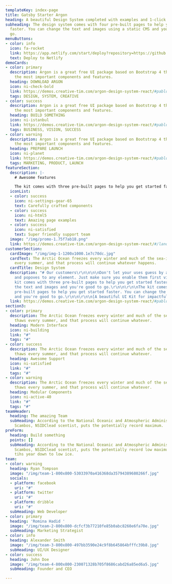 ```yaml
---
templateKey: index-page
title: Gatsby Starter Argon
heading: A beautiful Design System completed with examples and 1-click deploy!
subheading: The design system comes with four pre-built pages to help you get started
  faster. You can change the text and images using a static CMS and you're good to
  go.
menuButtons:
- color: info
  icon: fa-rocket
  link: https://app.netlify.com/start/deploy?repository=https://github.com/K-Kit/gatsby-starter-argon&amp;stack=cms
  text: Deploy to Netlify
demoCards:
- color: primary
  description: Argon is a great free UI package based on Bootstrap 4 that includes
    the most important components and features.
  heading: DOWNLOAD ARGON
  icon: ni-check-bold
  link: https://demos.creative-tim.com/argon-design-system-react/#pablo
  tags: DESIGN, SYSTEM, CREATIVE
- color: success
  description: Argon is a great free UI package based on Bootstrap 4 that includes
    the most important components and features.
  heading: BUILD SOMETHING
  icon: ni-istanbul
  link: https://demos.creative-tim.com/argon-design-system-react/#pablo
  tags: BUSINESS, VISION, SUCCESS
- color: warning
  description: Argon is a great free UI package based on Bootstrap 4 that includes
    the most important components and features.
  heading: PREPARE LAUNCH
  icon: ni-planet
  link: https://demos.creative-tim.com/argon-design-system-react/#pablo
  tags: MARKETING, PRODUCT, LAUNCH
featureSection:
  description: |-
    # Awesome features

    The kit comes with three pre-built pages to help you get started faster. You can change the text and images and you're good to go.
  iconList:
  - color: success
    icon: ni-settings-gear-65
    text: Carefully crafted components
  - color: success
    icon: ni-html5
    text: Amazing page examples
  - color: success
    icon: ni-satisfied
    text: Super friendly support team
  image: "/img/promo-1.75f7ab18.png"
  link: https://demos.creative-tim.com/argon-design-system-react/#/landing-page
customerSection:
  cardImage: "/img/img-1-1200x1000.1e7c70dc.jpg"
  cardText: The Arctic Ocean freezes every winter and much of the sea-ice then thaws
    every summer, and that process will continue whatever happens.
  cardTitle: Design System
  description: "# Our customers\r\n\n\n\nDon't let your uses guess by attaching tooltips
    and popoves to any element. Just make sure you enable them first via JavaScript.\r\n\n\r\n\nThe
    kit comes with three pre-built pages to help you get started faster. You can change
    the text and images and you're good to go.\r\n\n\r\n\nThe kit comes with three
    pre-built pages to help you get started faster. You can change the text and images
    and you're good to go.\r\n\n\r\n\n[A beautiful UI Kit for impactful websites](https://demos.creative-tim.com/argon-design-system-react/#pablo)"
  link: https://demos.creative-tim.com/argon-design-system-react/#pablo
section3:
- color: primary
  description: The Arctic Ocean freezes every winter and much of the sea-ice then
    thaws every summer, and that process will continue whatever.
  heading: Modern Interface
  icon: ni-building
  link: "#"
  tags: "#"
- color: success
  description: The Arctic Ocean freezes every winter and much of the sea-ice then
    thaws every summer, and that process will continue whatever.
  heading: Awesome Support
  icon: ni-satisfied
  link: "#"
  tags: "#"
- color: warning
  description: The Arctic Ocean freezes every winter and much of the sea-ice then
    thaws every summer, and that process will continue whatever.
  heading: Modular Components
  icon: ni-active-40
  link: "#"
  tags: "#"
teamHeader:
  heading: The amazing Team
  subHeading: According to the National Oceanic and Atmospheric Administration, Ted,
    Scambos, NSIDClead scentist, puts the potentially record maximum.
preForm:
  heading: Build something
  points: []
  subHeading: According to the National Oceanic and Atmospheric Administration, Ted,
    Scambos, NSIDClead scentist, puts the potentially record low maximum sea ice extent
    tihs year down to low ice.
team:
- color: warning
  heading: Ryan Tompson
  image: "/img/team-1-800x800-53033970a416368da35794389680266f.jpg"
  socials:
  - platform: facebook
    uri: "#"
  - platform: twitter
    uri: "#"
  - platform: dribble
    uri: "#"
  subHeading: Web Developer
- color: primary
  heading: 'Romina Hadid '
  image: "/img/team-2-800x800-dcfcf3b77210fe85b0abc8260e6fa70e.jpg"
  subHeading: Marketing Strategist
- color: info
  heading: Alexander Smith
  image: "/img/team-3-800x800-497bb3590e24c9f8b645864bfffc39b8.jpg"
  subHeading: UI/UX Designer
- color: success
  heading: John Doe
  image: "/img/team-4-800x800-230071328b705f8686cabd26a85ed6a5.jpg"
  subHeading: Founder and CEO

---
```

